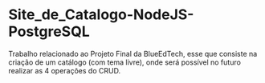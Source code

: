 # Site_de_Catalogo-NodeJS-PostgreSQL
Trabalho relacionado ao Projeto Final da BlueEdTech, esse que consiste na criação de um catálogo (com tema livre), onde será possível no futuro realizar as 4 operações do CRUD.
